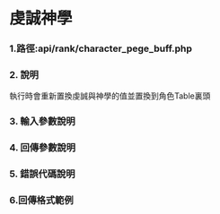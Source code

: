# 虔誠神學


### 1.路徑:api/rank/character_pege_buff.php

### 2. 說明

執行時會重新置換虔誠與神學的值並置換到角色Table裏頭



### 3. 輸入參數說明



### 4. 回傳參數說明

### 5. 錯誤代碼說明


### 6.回傳格式範例
```

```

